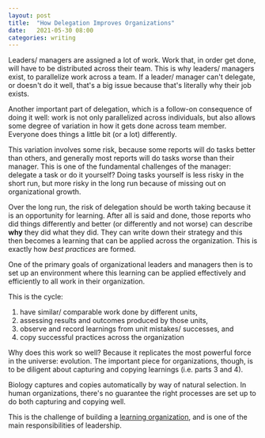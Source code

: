 ```yaml
---
layout: post
title:  "How Delegation Improves Organizations"
date:   2021-05-30 08:00 
categories: writing
---
```


Leaders/ managers are assigned a lot of work. Work that, in order get done, will have to be 
distributed across their team. This is why leaders/ managers exist, to parallelize work across
a team. If a leader/ manager can't delegate, or doesn't do it well, that's a big issue because
that's literally why their job exists.  

Another important part of delegation, which is a follow-on consequence of doing it well: work is not 
only parallelized across individuals, but also allows some degree of variation in how it gets done across
team member. Everyone does things a little bit (or a lot) differently.

This variation involves some risk, because some reports will do tasks better than others, and generally 
most reports will do tasks worse than their manager. This is one of the fundamental challenges of the manager: 
delegate a task or do it yourself? Doing tasks yourself is less risky in the short run, but more risky in
the long run because of missing out on organizational growth. 

Over the long run, the risk of delegation should be worth taking because it is an opportunity for learning. 
After all is said and done, those reports who did things differently and better (or differently and 
not worse) can describe **why** they did what they did. They can write down their strategy and this 
then becomes a learning that can be applied across the organization. This is exactly how *best practices* 
are formed. 

One of the primary goals of organizational leaders and managers then is to set up an environment 
where this learning can be applied effectively and efficiently to all work in their organization. 

This is the cycle:

  1. have similar/ comparable work done by different units, 
  2. assessing results and outcomes produced by those units, 
  3. observe and record learnings from unit mistakes/ successes, and 
  4. copy successful practices across the organization 

Why does this work so well? Because it replicates the most powerful force in the universe: evolution. The 
important piece for organizations, though, is to be diligent about capturing and copying learnings 
(i.e. parts 3 and 4). 

Biology captures and copies automatically by way of natural selection. In human organizations, there's no guarantee 
the right processes are set up to do both capturing and copying well. 

This is the challenge of building a [learning organization](https://hbr.org/1993/07/building-a-learning-organization), 
and is one of the main responsibilities of leadership. 















    




  
